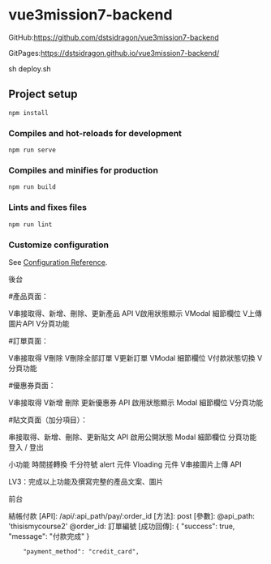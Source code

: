 # vue3mission7-backend
GitHub:https://github.com/dstsidragon/vue3mission7-backend


GitPages:https://dstsidragon.github.io/vue3mission7-backend/

sh deploy.sh
## Project setup
```
npm install
```

### Compiles and hot-reloads for development
```
npm run serve
```

### Compiles and minifies for production
```
npm run build
```

### Lints and fixes files
```
npm run lint
```

### Customize configuration
See [Configuration Reference](https://cli.vuejs.org/config/).



後台

#產品頁面：

V串接取得、新增、刪除、更新產品 API
V啟用狀態顯示
VModal 細節欄位
V上傳圖片API 
V分頁功能

#訂單頁面：

V串接取得
V刪除
V刪除全部訂單
V更新訂單 
VModal 細節欄位
V付款狀態切換
V分頁功能

#優惠券頁面：

V串接取得
V新增
刪除
更新優惠券 API
啟用狀態顯示
Modal 細節欄位
V分頁功能

#貼文頁面（加分項目）：

串接取得、新增、刪除、更新貼文 API
啟用公開狀態
Modal 細節欄位
分頁功能
登入 / 登出

小功能
時間搓轉換
千分符號
alert 元件
Vloading 元件
V串接圖片上傳 API

LV3：完成以上功能及撰寫完整的產品文案、圖片



前台

結帳付款
[API]: /api/:api_path/pay/:order_id
[方法]: post
[參數]:
	@api_path: 'thisismycourse2'
	@order_id: 訂單編號
[成功回傳]:
	{
    "success": true,
    "message": "付款完成"
  }

  
        "payment_method": "credit_card",
